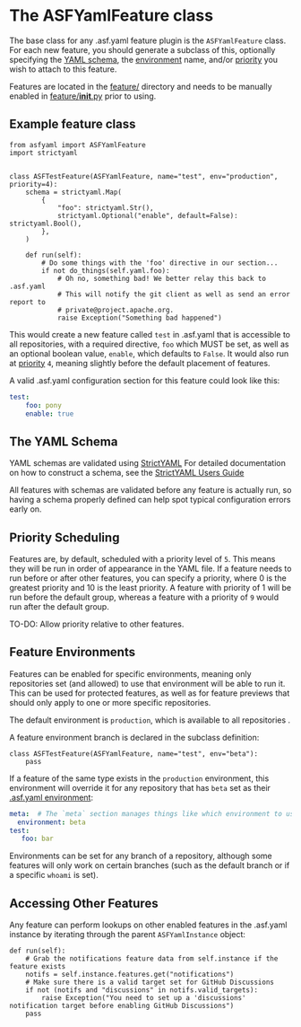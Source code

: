 # The ASFYamlFeature class

The base class for any .asf.yaml feature plugin is the `ASFYamlFeature` class.
For each new feature, you should generate a subclass of this, optionally specifying 
the [YAML schema](#the-yaml-schema), the [environment](#feature-environments) name, 
and/or [priority](#priority-scheduling) you wish to attach to this feature.

Features are located in the [feature/](../feature/) directory and needs to be manually 
enabled in [feature/__init__.py](../feature/__init__.py) prior to using.

## Example feature class
~~~python3
from asfyaml import ASFYamlFeature
import strictyaml


class ASFTestFeature(ASFYamlFeature, name="test", env="production", priority=4):
    schema = strictyaml.Map(
        {
            "foo": strictyaml.Str(),
            strictyaml.Optional("enable", default=False): strictyaml.Bool(),
        },
    )

    def run(self):
        # Do some things with the 'foo' directive in our section...
        if not do_things(self.yaml.foo):
            # Oh no, something bad! We better relay this back to .asf.yaml
            # This will notify the git client as well as send an error report to 
            # private@project.apache.org.
            raise Exception("Something bad happened")
~~~

This would create a new feature called `test` in .asf.yaml that is accessible to all repositories, 
with a required directive, `foo` which MUST be set, as well as an optional boolean value, `enable`, 
which defaults to `False`. It would also run at [priority](#priority-scheduling) `4`, meaning 
slightly before the default placement of features.

A valid .asf.yaml configuration section for this feature could look like this:

~~~yaml
test:
    foo: pony
    enable: true
~~~

## The YAML Schema

YAML schemas are validated using [StrictYAML](https://hitchdev.com/strictyaml/)
For detailed documentation on how to construct a schema, see the 
[StrictYAML Users Guide](https://hitchdev.com/strictyaml/using/)

All features with schemas are validated before any feature is actually run, so having a 
schema properly defined can help spot typical configuration errors early on.


## Priority Scheduling

Features are, by default, scheduled with a priority level of `5`. This means they will be run in 
order of appearance in the YAML file. If a feature needs to run before or after other features, 
you can specify a priority, where 0 is the greatest priority and 10 is the least priority.
A feature with priority of 1 will be run before the default group, whereas a feature with a 
priority of `9` would run after the default group.

TO-DO: Allow priority relative to other features.

## Feature Environments

Features can be enabled for specific environments, meaning only repositories set (and allowed) 
to use that environment will be able to run it. This can be used for protected features, as 
well as for feature previews that should only apply to one or more specific repositories.

The default environment is `production`, which is available to all repositories .

A feature environment branch is declared in the subclass definition:
~~~python3
class ASFTestFeature(ASFYamlFeature, name="test", env="beta"):
    pass
~~~

If a feature of the same type exists in the `production` environment, this environment will 
override it for any repository that has `beta` set as their [.asf.yaml environment](testing.md):

~~~yaml
meta:  # The `meta` section manages things like which environment to use for .asf.yaml
  environment: beta
test:
   foo: bar
~~~

Environments can be set for any branch of a repository, although some features will only work on 
certain branches (such as the default branch or if a specific `whoami` is set).

## Accessing Other Features
Any feature can perform lookups on other enabled features in the .asf.yaml instance by 
iterating through the parent `ASFYamlInstance` object:

~~~python3
def run(self):
    # Grab the notifications feature data from self.instance if the feature exists
    notifs = self.instance.features.get("notifications")
    # Make sure there is a valid target set for GitHub Discussions
    if not (notifs and "discussions" in notifs.valid_targets):
        raise Exception("You need to set up a 'discussions' notification target before enabling GitHub Discussions")
    pass
~~~
